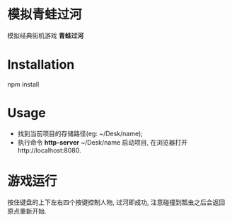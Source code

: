 # 模拟青蛙过河
  模拟经典街机游戏 **青蛙过河**

# Installation
  npm install

# Usage
  - 找到当前项目的存储路径(eg: ~/Desk/name);
  - 执行命令 **http-server** ~/Desk/name 启动项目, 在浏览器打开 http://localhost:8080.
# 游戏运行
  按住键盘的上下左右四个按键控制人物, 过河即成功, 注意碰撞到瓢虫之后会返回原点重新开始.
